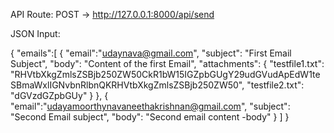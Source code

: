 API Route: POST -> http://127.0.0.1:8000/api/send 

JSON Input:

{
    "emails":[
        {
            "email":"udaynava@gmail.com",
            "subject": "First Email Subject",
            "body": "Content of the first Email",
            "attachments": {
                "testfile1.txt": "RHVtbXkgZmlsZSBjb250ZW50CkR1bW15IGZpbGUgY29udGVudApEdW1teSBmaWxlIGNvbnRlbnQKRHVtbXkgZmlsZSBjb250ZW50",
                "testfile2.txt": "dGVzdGZpbGUy"
            }
        },
        {
            "email":"udayamoorthynavaneethakrishnan@gmail.com",
            "subject": "Second Email subject",
            "body": "Second email content -body"
        }
    ]
}
